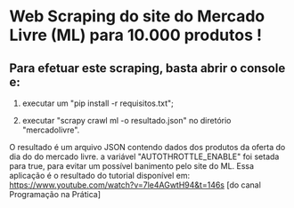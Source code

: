# Web Scraping do site do Mercado Livre (ML) para 10.000 produtos !

## Para efetuar este scraping, basta abrir o console e:

1. executar um "pip install -r requisitos.txt";

2. executar "scrapy crawl ml -o resultado.json" no diretório "mercadolivre".

O resultado é um arquivo JSON contendo dados dos produtos da oferta do dia do do mercado livre. a variável "AUTOTHROTTLE_ENABLE" foi setada para true, para evitar um possível banimento pelo site do ML. Essa aplicação é o resultado do tutorial disponível em: https://www.youtube.com/watch?v=7le4AGwtH94&t=146s 
[do canal Programação na Prática]